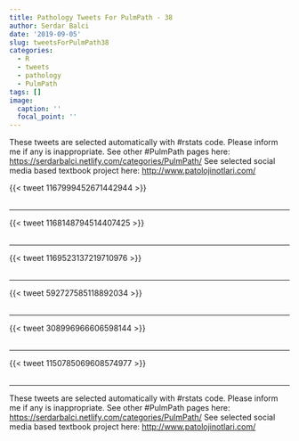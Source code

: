 ```yaml
---
title: Pathology Tweets For PulmPath - 38
author: Serdar Balci
date: '2019-09-05'
slug: tweetsForPulmPath38
categories:
  - R
  - tweets
  - pathology
  - PulmPath
tags: []
image:
  caption: ''
  focal_point: ''
---
```



These tweets are selected automatically with #rstats code. Please inform me if any is inappropriate.
See other #PulmPath pages here: https://serdarbalci.netlify.com/categories/PulmPath/ 
See selected social media based textbook project here: http://www.patolojinotlari.com/

{{< tweet 1167999452671442944 >}}
<br>
<br>
<hr>
{{< tweet 1168148794514407425 >}}
<br>
<br>
<hr>
{{< tweet 1169523137219710976 >}}
<br>
<br>
<hr>
{{< tweet 592727585118892034 >}}
<br>
<br>
<hr>
{{< tweet 308996966606598144 >}}
<br>
<br>
<hr>
{{< tweet 1150785069608574977 >}}
<br>
<br>
<hr>


These tweets are selected automatically with #rstats code. Please inform me if any is inappropriate.
See other #PulmPath pages here: https://serdarbalci.netlify.com/categories/PulmPath/ 
See selected social media based textbook project here: http://www.patolojinotlari.com/
